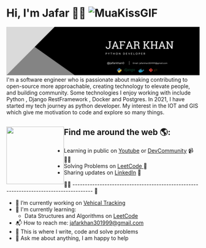 # Hi, I'm Jafar 👋🏾 ![MuaKissGIF](https://github.com/user-attachments/assets/70b68bf3-79e4-44a1-a5f1-6f209906b0a3)


<img src="https://github.com/zafarkhan-30/zafarkhan-30/blob/main/1697361853358.jpeg" alt="banner that says Monica Powell - software engineer, content creator and community organizer alongside a cartoon illustration of Monica">
I'm a software engineer who is passionate about making contributing to open-source more approachable, creating technology to elevate people, and building community. Some technologies I enjoy working with include Python , Django RestFramework , Docker and Postgres. In 2021, I have started my tech journey as python developer.  My interest in the IOT and GIS which give me motivation to code and explore so many things.

## Find me around the web 🌎: <a href="https://github.com/zafarkhan-30"><img align="left" width="150" height="150" src="https://github.com/M0nica/M0nica/blob/main/octomonica/m0nica-octocat-rotating.gif?raw=true"></a>
- Learning in public on <a href="https://www.youtube.com/watch?v=dGAgxozNWFE">Youtube</a> or <a href="https://dev.to/pragativerma18/django-caching-101-understanding-the-basics-and-beyond-49p">DevCommunity</a> 📹 ✍🏾
- Solving Problems on <a href="https://leetcode.com/u/zafarkhan-30/"> LeetCode </a> 🏓
- Sharing updates on <a href="www.linkedin.com/in/jafarkhan0">LinkedIn</a> 💼


✍🏾 -------------------------------------------------------------------------------------- 💼

- 🔭 I’m currently working on <a href="https://github.com/zafarkhan-30/Vehical_Tracking_backend">Vehical Tracking </a>
- 🌱 I'm currently learning:
  - Data Structures and Algorithms on [LeetCode](https://leetcode.com/u/zafarkhan-30/)
- 📬 How to reach me: [jafarkhan301999@gmail.com](mailto:jafarkhan301999@gmail.com)
- 💪 This is where I write, code and solve problems
- 💬 Ask me about anything, I am happy to help




